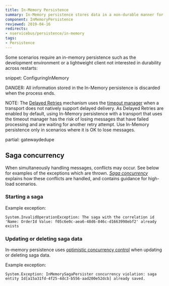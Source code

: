 ```yaml
---
title: In-Memory Persistence
summary: In-Memory persistence stores data in a non-durable manner for development-time only
component: InMemoryPersistence
reviewed: 2019-04-16
redirects:
- nservicebus/persistence/in-memory
tags:
- Persistence
---
```


Some scenarios require an in-memory persistence such as the development environment or a lightweight client not interested in durability across restarts:

snippet: ConfiguringInMemory

DANGER: All information stored in the In-Memory persistence is discarded when the process ends.

NOTE: The [Delayed Retries](/nservicebus/recoverability/#delayed-retries) mechanism uses the [timeout manager](/nservicebus/messaging/timeout-manager.md) when a transport does not natively support delayed delivery. As Delayed Retries are enabled by default, using In-Memory persistence with a transport that uses the timeout manager has the risk of losing messages that have failed processing and are waiting for another retry attempt. Use In-Memory persistence only in scenarios where it is OK to lose messages.

partial: gatewaydedupe

## Saga concurrency

When simultaneously handling messages, conflicts may occur. See below for examples of the exceptions which are thrown. _[Saga concurrency](/nservicebus/sagas/concurrency.md)_ explains how these conflicts are handled, and contains guidance for high-load scenarios.

### Starting a saga

Example exception:

```
System.InvalidOperationException: The saga with the correlation id 'Name: OrderId Value: f05c6e0c-aea6-48d6-846c-d1663998ebf2' already exists
```

### Updating or deleting saga data

In-memory persistence uses [optimistic concurrency control](https://en.wikipedia.org/wiki/Optimistic_concurrency_control) when updating or deleting saga data.

Example exception:

```
System.Exception: InMemorySagaPersister concurrency violation: saga entity Id[a15a31fd-4f25-4dc3-b556-aad200e52dcb] already saved.
```
